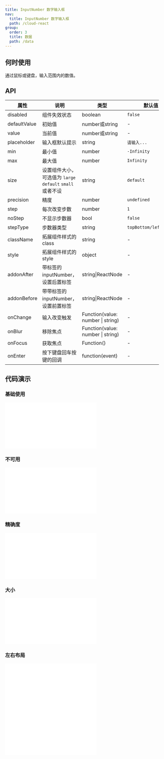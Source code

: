 ```yaml
---
title: InputNumber 数字输入框
nav:
  title: InputNumber 数字输入框
  path: /cloud-react
group:
  order: 3
  title: 数据
  path: /data
---
```


## 何时使用

通过鼠标或键盘，输入范围内的数值。

## API

| 属性         | 说明                                                      | 类型                                  | 默认值      |
| ------------ | --------------------------------------------------------- | ------------------------------------- | ----------- |
| disabled     | 组件失效状态                                              | boolean                               | `false`     |
| defaultValue | 初始值                                                    | number或string                      | -           |
| value        | 当前值                                                    | number或string                      | -           |
| placeholder  | 输入框默认提示                                            | string                                | `请输入...` |
| min          | 最小值                                                    | number                                | `-Infinity` |
| max          | 最大值                                                    | number                                | `Infinity`  |
| size         | 设置组件大小，可选值为 `large` `default` `small` 或者不设 | string                                | `default`   |
| precision    | 精度                                                      | number                                | `undefined` |
| step         | 每次改变步数                                              | number                                | `1`         |
| noStep       | 不显示步数器                                              | bool                                  | `false`     |
| stepType    |  步数器类型                                               |  string                             | `topBottom/leftRight`   
| className    | 拓展组件样式的 class                                      | string                                | -           |
| style        | 拓展组件样式的 style                                      | object                                | -           |
| addonAfter   | 带标签的 inputNumber，设置后置标签                                | string\|ReactNode | -         |
| addonBefore  | 带带标签的 inputNumber，设置前置标签                              | string\|ReactNode | -         |
| onChange     | 输入改变触发                                              | Function(value: number &#124; string) | -           |
| onBlur       | 移除焦点                                                  | Function(value: number &#124; string) | -           |
| onFocus      | 获取焦点                                                  | Function()                            | -           |
| onEnter      | 按下键盘回车按键的回调                                      | function(event)                          | -         |

 ## 代码演示 

### 基础使用
<embed src="@components/input-number/demos/basic-input-number.md" /> 

### 不可用
<embed src="@components/input-number/demos/disabled.md" /> 

### 精确度
<embed src="@components/input-number/demos/precision.md" /> 

### 大小
<embed src="@components/input-number/demos/size.md" /> 

### 左右布局
<embed src="@components/input-number/demos/step-type.md" />

<embed src="@components/input-number/demos/complex.md" />
